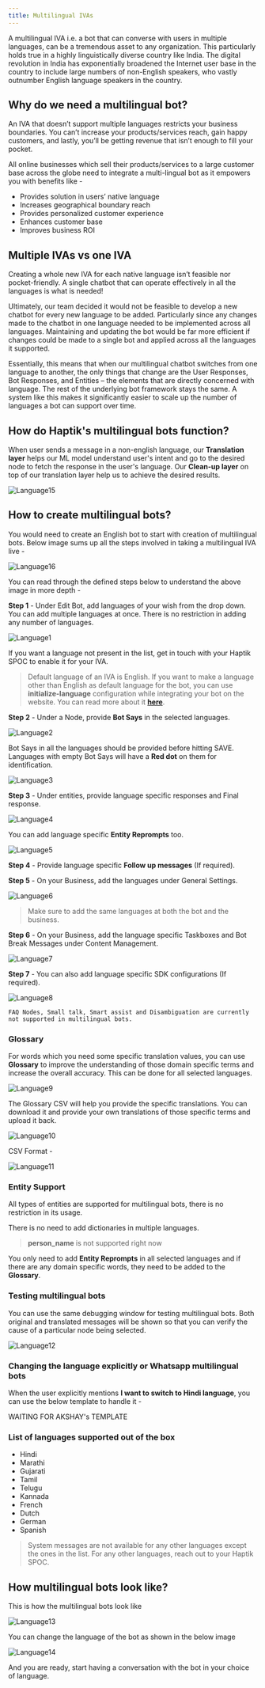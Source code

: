 ```yaml
---
title: Multilingual IVAs
---
```


A multilingual IVA i.e. a bot that can converse with users in multiple languages, can be a tremendous asset to any organization. This particularly holds true in a highly linguistically diverse country like India. The digital revolution in India has exponentially broadened the Internet user base in the country to include large numbers of non-English speakers, who vastly outnumber English language speakers in the country.

## Why do we need a multilingual bot?

An IVA that doesn’t support multiple languages restricts your business boundaries. You can’t increase your products/services reach, gain happy customers, and lastly, you’ll be getting revenue that isn’t enough to fill your pocket. 

All online businesses which sell their products/services to a large customer base across the globe need to integrate a multi-lingual bot as it empowers you with benefits like -

- Provides solution in users’ native language
- Increases geographical boundary reach
- Provides personalized customer experience 
- Enhances customer base
- Improves business ROI

## Multiple IVAs vs one IVA

Creating a whole new IVA for each native language isn’t feasible nor pocket-friendly. A single chatbot that can operate effectively in all the languages is what is needed! 

Ultimately, our team decided it would not be feasible to develop a new chatbot for every new language to be added. Particularly since any changes made to the chatbot in one language needed to be implemented across all languages. Maintaining and updating the bot would be far more efficient if changes could be made to a single bot and applied across all the languages it supported.

Essentially, this means that when our multilingual chatbot switches from one language to another, the only things that change are the User Responses, Bot Responses, and Entities – the elements that are directly concerned with language. The rest of the underlying bot framework stays the same. A system like this makes it significantly easier to scale up the number of languages a bot can support over time.

## How do Haptik's multilingual bots function?

When user sends a message in a non-english language, our **Translation layer** helps our ML model understand user's intent and go to the desired node to fetch the response in the user's language. Our **Clean-up layer** on top of our translation layer help us to achieve the desired results.

![Language15](assets/language1.png)

## How to create multilingual bots?

You would need to create an English bot to start with creation of multilingual bots. Below image sums up all the steps involved in taking a multilingual IVA live -

![Language16](assets/language2.png)

You can read through the defined steps below to understand the above image in more depth -

**Step 1** - Under Edit Bot, add languages of your wish from the drop down. You can add multiple languages at once. There is no restriction in adding any number of languages.

![Language1](assets/language3.png)

If you want a language not present in the list, get in touch with your Haptik SPOC to enable it for your IVA.

> Default language of an IVA is English. If you want to make a language other than English as default language for the bot, you can use **initialize-language** configuration while integrating your bot on the website. You can read more about it [**here**](https://docs.haptik.ai/web-sdk/configuration-customisation#initialize-language).

**Step 2** - Under a Node, provide **Bot Says** in the selected languages. 

![Language2](assets/language4.png)

Bot Says in all the languages should be provided before hitting SAVE. Languages with empty Bot Says will have a **Red dot** on them for identification.

![Language3](assets/language5.png)
  
**Step 3** - Under entities, provide language specific responses and Final response. 

![Language4](assets/language6.png)

You can add language specific **Entity Reprompts** too.

![Language5](assets/language7.png)
  
**Step 4** - Provide language specific **Follow up messages** (If required).

**Step 5** - On your Business, add the languages under General Settings. 

![Language6](assets/language8.png)

> Make sure to add the same languages at both the bot and the business. 

**Step 6** - On your Business, add the language specific Taskboxes and Bot Break Messages under Content Management.

![Language7](assets/language9.png)
  
**Step 7** - You can also add language specific SDK configurations (If required).

![Language8](assets/language10.png)

    FAQ Nodes, Small talk, Smart assist and Disambiguation are currently not supported in multilingual bots.

### Glossary

For words which you need some specific translation values, you can use **Glossary** to improve the understanding of those domain specific terms and increase the overall accuracy. This can be done for all selected languages.

![Language9](assets/language11.png)
    
The Glossary CSV will help you provide the specific translations. You can download it and provide your own translations of those specific terms and upload it back.

![Language10](assets/language12.png)
  
CSV Format -

![Language11](assets/language13.png)

### Entity Support

All types of entities are supported for multilingual bots, there is no restriction in its usage. 

There is no need to add dictionaries in multiple languages.

> **person_name** is not supported right now

You only need to add **Entity Reprompts** in all selected languages and if there are any domain specific words, they need to be added to the **Glossary**.

### Testing multilingual bots

You can use the same debugging window for testing multilingual bots. Both original and translated messages will be shown so that you can verify the cause of a particular node being selected. 

![Language12](assets/language16.png)

### Changing the language explicitly or Whatsapp multilingual bots

When the user explicitly mentions **I want to switch to Hindi language**, you can use the below template to handle it -

WAITING FOR AKSHAY's TEMPLATE

### List of languages supported out of the box

- Hindi
- Marathi
- Gujarati
- Tamil
- Telugu
- Kannada
- French
- Dutch
- German
- Spanish

> System messages are not available for any other languages except the ones in the list. For any other languages, reach out to your Haptik SPOC.

## How multilingual bots look like?

This is how the multilingual bots look like

![Language13](assets/language14.png)

You can change the language of the bot as shown in the below image

![Language14](assets/language15.png)

And you are ready, start having a conversation with the bot in your choice of language.

